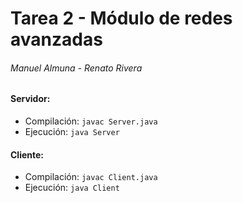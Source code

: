 # Tarea 2 - Módulo de redes avanzadas
###### Manuel Almuna - Renato Rivera

#### Servidor:
* Compilación: ```javac Server.java```
* Ejecución:  ```java Server```

#### Cliente:
* Compilación: ```javac Client.java```
* Ejecución: ```java Client```
